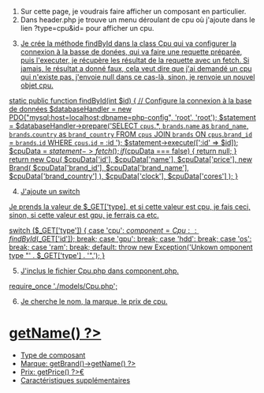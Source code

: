 1. Sur cette page, je voudrais faire afficher un composant en particulier.
2. Dans header.php je trouve un menu déroulant de cpu où j'ajoute dans le lien 
?type=cpu&id=<?= $cpu['id'] ?> pour afficher un cpu.

<a class="dropdown-item" href="/component.php?type=cpu&id=<?= $cpu['id'] ?>">

3. Je crée la méthode findById dans la class Cpu qui va configurer la connexion à la basse de donées, qui va faire une requette préparée, puis l'executer, je récupère les résultat de la requette avec un fetch. Si jamais, le résultat a donné faux, cela veut dire que j'ai demandé un cpu qui n'existe pas, j'envoie null dans ce cas-là, sinon, je renvoie un nouvel objet cpu.

  static public function findById(int $id)
    {
        // Configure la connexion à la base de données
        $databaseHandler = new PDO("mysql:host=localhost;dbname=php-config", 'root', 'root');
        $statement = $databaseHandler->prepare('SELECT
            `cpus`.*,
            `brands`.`name` as `brand_name`,
            `brands`.`country` as `brand_country`
            FROM `cpus`
            JOIN `brands` ON `cpus`.`brand_id` = `brands`.`id`
            WHERE `cpus`.`id` = :id
        ');
        $statement->execute([':id' => $id]);
        $cpuData = $statement->fetch();
        if ($cpuData === false) {
            return null;
        }
        return new Cpu(
            $cpuData['id'],
            $cpuData['name'],
            $cpuData['price'],
            new Brand(
                $cpuData['brand_id'],
                $cpuData['brand_name'],
                $cpuData['brand_country']
            ),
            $cpuData['clock'],
            $cpuData['cores']
        );
    }

4. J'ajoute un switch

Je prends la valeur de $_GET['type], et si cette valeur est cpu, je fais ceci, sinon, si cette valeur est gpu, je ferrais ca etc.

switch ($_GET['type']) {
    case 'cpu':
        $component = Cpu::findById($_GET['id']);
        break;
    case 'gpu':
        break;
    case 'hdd':
        break;
    case 'os':
        break;
    case 'ram':
        break;
    default:
        throw new Exception('Unkown omponent type "' . $_GET['type'] . '".');
}

5. J'inclus le fichier Cpu.php dans component.php.

require_once './models/Cpu.php';

6. Je cherche le nom, la marque, le prix de cpu.
 
<div class="container">
    <h1><?= $component->getName() ?></h1>
    <ul>
        <li>Type de composant</li>
        <li>Marque: <?= $component->getBrand()->getName() ?></li>
        <li>Prix: <?= $component->getPrice() ?>€</li>
        <li>Caractéristiques supplémentaires</li>
    </ul>
</div>